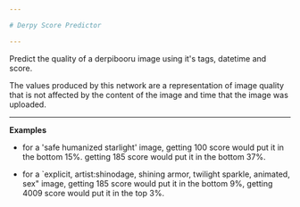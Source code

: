 ```yaml
---

# Derpy Score Predictor

---
```


Predict the quality of a derpibooru image using it's tags, datetime and score.

The values produced by this network are a representation of image quality that is not affected by the content of the image and time that the image was uploaded.

---

__Examples__

- for a 'safe humanized starlight' image,
getting 100 score would put it in the bottom 15%.
getting 185 score would put it in the bottom 37%.

- for a `explicit, artist:shinodage, shining armor, twilight sparkle, animated, sex" image,
getting 185 score would put it in the bottom 9%,
getting 4009 score would put it in the top 3%.